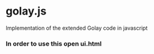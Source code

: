 # golay.js
Implementation of the extended Golay code in javascript

### In order to use this open ui.html
